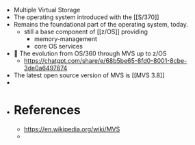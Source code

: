 - Multiple Virtual Storage
- The operating system introduced with the [[S/370]]
- Remains the foundational part of the operating system, today.
	- still a base component of [[z/OS]] providing
		- memory-management
		- core OS services
- 🤖 The evolution from OS/360 through MVS up to z/OS
	- https://chatgpt.com/share/e/68b5be65-8fd0-8001-8cbe-3de0a6497874
- The latest open source version of MVS is [[MVS 3.8]]
-
- # References
	- https://en.wikipedia.org/wiki/MVS
	-